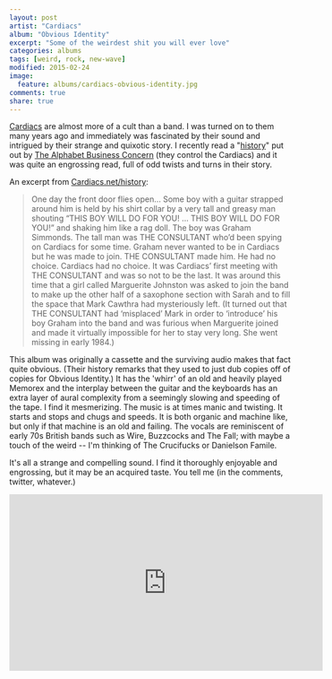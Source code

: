 ```yaml
---
layout: post
artist: "Cardiacs"
album: "Obvious Identity"
excerpt: "Some of the weirdest shit you will ever love"
categories: albums
tags: [weird, rock, new-wave]
modified: 2015-02-24
image:
  feature: albums/cardiacs-obvious-identity.jpg
comments: true
share: true
---
```


[Cardiacs](http://www.cardiacs.net/) are almost more of a cult than a band. I was turned on to them many years ago and immediately was fascinated by their sound and intrigued by their strange and quixotic story. I recently read a "[history](http://www.cardiacs.net/history/)" put out by [The Alphabet Business Concern](https://www.facebook.com/pages/The-Alphabet-Business-Concern/44583879330) (they control the Cardiacs) and it was quite an engrossing read, full of odd twists and turns in their story.

An excerpt from [Cardiacs.net/history](http://www.cardiacs.net/history/):

> One day the front door flies open… Some boy with a guitar strapped around him is held by his shirt collar by a very tall and greasy man shouting “THIS BOY WILL DO FOR YOU! … THIS BOY WILL DO FOR YOU!” and shaking him like a rag doll. The boy was Graham Simmonds. The tall man was THE CONSULTANT who’d been spying on Cardiacs for some time. Graham never wanted to be in Cardiacs but he was made to join. THE CONSULTANT made him. He had no choice. Cardiacs had no choice. It was Cardiacs’ first meeting with THE CONSULTANT and was so not to be the last. It was around this time that a girl called Marguerite Johnston was asked to join the band to make up the other half of a saxophone section with Sarah and to fill the space that Mark Cawthra had mysteriously left. (It turned out that THE CONSULTANT had ‘misplaced’ Mark in order to ‘introduce’ his boy Graham into the band and was furious when Marguerite joined and made it virtually impossible for her to stay very long. She went missing in early 1984.)

This album was originally a cassette and the surviving audio makes that fact quite obvious. (Their history remarks that they used to just dub copies off of copies for Obvious Identity.) It has the 'whirr' of an old and heavily played Memorex and the interplay between the guitar and the keyboards has an extra layer of aural complexity from a seemingly slowing and speeding of the tape. I find it mesmerizing. The music is at times manic and twisting. It starts and stops and chugs and speeds. It is both organic and machine like, but only if that machine is an old and failing. The vocals are reminiscent of early 70s British bands such as Wire, Buzzcocks and The Fall; with maybe a touch of the weird -- I'm thinking of The Crucifucks or Danielson Famile.

It's all a strange and compelling sound. I find it thoroughly enjoyable and engrossing, but it may be an acquired taste. You tell me (in the comments, twitter, whatever.)

<iframe width="560" height="315" src="https://www.youtube.com/embed/kS8nGyepDdw" frameborder="0"> </iframe>

